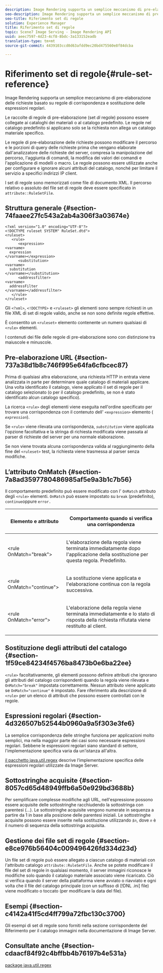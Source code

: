```yaml
---
description: Image Rendering supporta un semplice meccanismo di pre-elaborazione delle richieste basato su regole di corrispondenza e sostituzione delle espressioni regolari.
seo-description: Image Rendering supporta un semplice meccanismo di pre-elaborazione delle richieste basato su regole di corrispondenza e sostituzione delle espressioni regolari.
seo-title: Riferimento set di regole
solution: Experience Manager
title: Riferimento set di regole
topic: Scene7 Image Serving - Image Rendering API
uuid: aeec7597-4d23-4cf8-8bdc-3a133152eadb
translation-type: tm+mt
source-git-commit: 4439103ccd0d63afdd9ec20bd475560e8f84dcba

---
```



# Riferimento set di regole{#rule-set-reference}

Image Rendering supporta un semplice meccanismo di pre-elaborazione delle richieste basato su regole di corrispondenza e sostituzione delle espressioni regolari.

<!--<a id="section_F44601A65CE1451EAD0A449C66B773CC"></a>-->

Le raccolte di regole di pre-elaborazione (set *di* regole) possono essere collegate ai cataloghi dei materiali o al catalogo predefinito. Le regole nel catalogo predefinito si applicano solo se la richiesta non allega un catalogo materiale specifico.

Le regole di pre-elaborazione delle richieste possono modificare il percorso e le porzioni di query delle richieste prima che vengano elaborate dall&#39;analizzatore delle richieste del server, compresa la manipolazione del percorso, l&#39;aggiunta di comandi, la modifica dei valori dei comandi e l&#39;applicazione di modelli o macro. Le regole possono essere utilizzate anche per configurare e ignorare alcuni attributi del catalogo, nonché per limitare il servizio a specifici indirizzi IP client.

I set di regole sono memorizzati come file di documento XML. Il percorso relativo o assoluto del file set di regole deve essere specificato in `attribute::RuleSetFile`.

## Struttura generale {#section-74faaee27fc543a2ab4a306f3a03674e}

```
<?xml version="1.0" encoding="UTF-8"?>
<!DOCTYPE ruleset SYSTEM" RuleSet.dtd">
<ruleset>
   <rule>
      <expression>
<varname>
  expression
</varname></expression>
      <substitution>
<varname>
  substitution
</varname></substitution>
      <addressfilter>
<varname>
  addressFilter
</varname></addressfilter>
   </rule>
</ruleset>
```

Gli `<?xml>`, `<!DOCTYPE>` e `<ruleset>` gli elementi sono sempre richiesti in un file XML di set di regole valido, anche se non sono definite regole effettive.

È consentito un `<ruleset>` elemento contenente un numero qualsiasi di `<rule>` elementi.

I contenuti dei file delle regole di pre-elaborazione sono con distinzione tra maiuscole e minuscole.

## Pre-elaborazione URL {#section-737a38d1b8c746f995e64fa6cfbcec87}

Prima di qualsiasi altra elaborazione, una richiesta HTTP in entrata viene analizzata in parte per determinare quale catalogo di materiali applicare. Una volta identificato il catalogo, viene applicato il set di regole per il catalogo selezionato (o per il catalogo predefinito, se non è stato identificato alcun catalogo specifico).

La ricerca `<rule>` degli elementi viene eseguita nell&#39;ordine specificato per trovare una corrispondenza con il contenuto dell&#39; `<expression>` elemento ( *`expression`*).

Se `<rule>` viene rilevata una corrispondenza, *`substitution`* viene applicata l&#39;opzione facoltativa e la stringa di richiesta modificata viene passata al parser di richieste del server per una normale elaborazione.

Se non viene trovata alcuna corrispondenza valida al raggiungimento della fine del `<ruleset>` test, la richiesta viene trasmessa al parser senza modifiche.

## L’attributo OnMatch {#section-7a8ad3597780486985af5e9a3b1c7b56}

Il comportamento predefinito può essere modificato con l&#39; `OnMatch` attributo degli `<rule>` elementi. `OnMatch` può essere impostato su `break` (predefinito), `continue`oppure `error.`

<table id="table_4CABF55B33854A128D5F326B31C6C397"> 
 <thead> 
  <tr> 
   <th colname="col1" class="entry"> <p>Elemento e attributo </p> </th> 
   <th colname="col2" class="entry"> <p>Comportamento quando si verifica una corrispondenza </p> </th> 
  </tr> 
 </thead>
 <tbody> 
  <tr> 
   <td colname="col1"> <p><span class="codeph"> &lt;rule OnMatch="break"&gt;</span> </p> </td> 
   <td colname="col2"> <p>L'elaborazione della regola viene terminata immediatamente dopo l'applicazione della sostituzione per questa regola. Predefinito. </p> </td> 
  </tr> 
  <tr> 
   <td colname="col1"> <p><span class="codeph"> &lt;rule OnMatch="continue"&gt;</span> </p> </td> 
   <td colname="col2"> <p>La sostituzione viene applicata e l'elaborazione continua con la regola successiva. </p> </td> 
  </tr> 
  <tr> 
   <td colname="col1"> <p><span class="codeph"> &lt;rule OnMatch="error"&gt;</span> </p> </td> 
   <td colname="col2"> <p>L'elaborazione della regola viene terminata immediatamente e lo stato di risposta della richiesta rifiutata viene restituito al client. </p> </td> 
  </tr> 
 </tbody> 
</table>

## Sostituzione degli attributi del catalogo {#section-1f59ce84234f4576ba8473b0e6ba22ee}

`<rule>` facoltativamente, gli elementi possono definire attributi che ignorano gli attributi del catalogo corrispondenti quando la regola viene rilevata e `OnMatch="break"` impostata correttamente. Nessun attributo viene applicato se `OnMatch="continue"` è impostato. Fare riferimento alla descrizione di `<rule>` per un elenco di attributi che possono essere controllati con le regole.

## Espressioni regolari {#section-4d326507b52544b0960a9a5f303e3fe6}

La semplice corrispondenza delle stringhe funziona per applicazioni molto semplici, ma nella maggior parte dei casi sono necessarie espressioni regolari. Sebbene le espressioni regolari siano standard di settore, l&#39;implementazione specifica varia da un&#39;istanza all&#39;altra.

[il pacchetto java.util.regex](https://www2.cs.duke.edu/csed/java/jdk1.4.2/docs/api/) descrive l’implementazione specifica delle espressioni regolari utilizzate da Image Server.

## Sottostringhe acquisite {#section-8057cd65d48949ffb6a50e929bd3688b}

Per semplificare complesse modifiche agli URL, nell&#39;espressione possono essere acquisite delle sottostringhe racchiudendo la sottostringa con parentesi (...). Le sottostringhe acquisite vengono numerate in sequenza a partire da 1 in base alla posizione delle parentesi iniziali. Le sottostringhe acquisite possono essere inserite nella sostituzione utilizzando *`$n`*, dove *`n`* è il numero di sequenza della sottostringa acquisita.

## Gestione dei file set di regole {#section-e8ce976b56404c009496426fd334d23d}

Un file set di regole può essere allegato a ciascun catalogo di materiali con l&#39;attributo catalogo `attribute::RuleSetFile`. Anche se potete modificare il file del set di regole in qualsiasi momento, il server immagini riconosce le modifiche solo quando il catalogo materiale associato viene ricaricato. Ciò si verifica quando il server della piattaforma viene avviato o riavviato e ogni volta che il file del catalogo principale (con un suffisso di [!DNL .ini] file) viene modificato o toccato (per modificare la data del file).

## Esempi {#section-c4142a41f5cd4ff799a72fbc130c3700}

Gli esempi di set di regole sono forniti nella sezione corrispondente del Riferimento per il catalogo immagini nella documentazione di Image Server.

## Consultate anche {#section-cdaacf84f92c4bffbb4b76197b4e531a}

[package java.util.regex](https://www2.cs.duke.edu/csed/java/jdk1.4.2/docs/api/)
